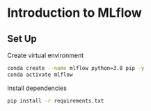 # Introduction to MLflow

## Set Up

Create virtual environment

```bash
conda create --name mlflow python=3.8 pip -y
conda activate mlflow
```

Install dependencies

```bash
pip install -r requirements.txt
```

